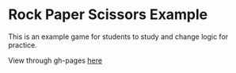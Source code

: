 # Rock Paper Scissors Example

This is an example game for students to study and change logic for practice.

View through gh-pages [here](http://kurtpetrek.github.io/rock-paper-scissors/)